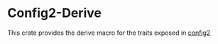 # Config2-Derive

This crate provides the derive macro for the traits exposed in [config2](https://github.com/danieleades/config2)
